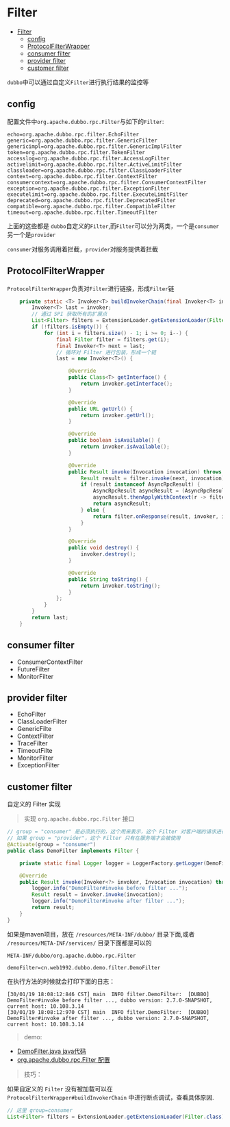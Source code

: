 # Filter

- [Filter](#filter)
  - [config](#config)
  - [ProtocolFilterWrapper](#protocolfilterwrapper)
  - [consumer filter](#consumer-filter)
  - [provider filter](#provider-filter)
  - [customer filter](#customer-filter)

`dubbo`中可以通过自定义`Filter`进行执行结果的监控等

## config

配置文件中`org.apache.dubbo.rpc.Filter`与如下的`Filter`:

```config
echo=org.apache.dubbo.rpc.filter.EchoFilter
generic=org.apache.dubbo.rpc.filter.GenericFilter
genericimpl=org.apache.dubbo.rpc.filter.GenericImplFilter
token=org.apache.dubbo.rpc.filter.TokenFilter
accesslog=org.apache.dubbo.rpc.filter.AccessLogFilter
activelimit=org.apache.dubbo.rpc.filter.ActiveLimitFilter
classloader=org.apache.dubbo.rpc.filter.ClassLoaderFilter
context=org.apache.dubbo.rpc.filter.ContextFilter
consumercontext=org.apache.dubbo.rpc.filter.ConsumerContextFilter
exception=org.apache.dubbo.rpc.filter.ExceptionFilter
executelimit=org.apache.dubbo.rpc.filter.ExecuteLimitFilter
deprecated=org.apache.dubbo.rpc.filter.DeprecatedFilter
compatible=org.apache.dubbo.rpc.filter.CompatibleFilter
timeout=org.apache.dubbo.rpc.filter.TimeoutFilter
```

上面的这些都是 `dubbo`自定义的`Filter`,而`Filter`可以分为两类，一个是`consumer`另一个是`provider`

`consumer`对服务调用着拦截，`provider`对服务提供着拦截

## ProtocolFilterWrapper

`ProtocolFilterWrapper`负责对`Filter`进行链接，形成`Filter`链

```java
    private static <T> Invoker<T> buildInvokerChain(final Invoker<T> invoker, String key, String group) {
        Invoker<T> last = invoker;
        // 通过 SPI 获取所有的扩展点
        List<Filter> filters = ExtensionLoader.getExtensionLoader(Filter.class).getActivateExtension(invoker.getUrl(), key, group);
        if (!filters.isEmpty()) {
            for (int i = filters.size() - 1; i >= 0; i--) {
                final Filter filter = filters.get(i);
                final Invoker<T> next = last;
                // 循环对 Filter 进行包装，形成一个链
                last = new Invoker<T>() {

                    @Override
                    public Class<T> getInterface() {
                        return invoker.getInterface();
                    }

                    @Override
                    public URL getUrl() {
                        return invoker.getUrl();
                    }

                    @Override
                    public boolean isAvailable() {
                        return invoker.isAvailable();
                    }

                    @Override
                    public Result invoke(Invocation invocation) throws RpcException {
                        Result result = filter.invoke(next, invocation);
                        if (result instanceof AsyncRpcResult) {
                            AsyncRpcResult asyncResult = (AsyncRpcResult) result;
                            asyncResult.thenApplyWithContext(r -> filter.onResponse(r, invoker, invocation));
                            return asyncResult;
                        } else {
                            return filter.onResponse(result, invoker, invocation);
                        }
                    }

                    @Override
                    public void destroy() {
                        invoker.destroy();
                    }

                    @Override
                    public String toString() {
                        return invoker.toString();
                    }
                };
            }
        }
        return last;
    }
```

## consumer filter

- ConsumerContextFilter
- FutureFilter
- MonitorFilter

## provider filter

- EchoFilter
- ClassLoaderFilter
- GenericFilte
- ContextFilter
- TraceFilter
- TimeoutFilte
- MonitorFilter
- ExceptionFilter

## customer filter

自定义的 Filter 实现

> 实现 `org.apache.dubbo.rpc.Filter` 接口

```java
// group = "consumer" 是必须执行的，这个用来表示，这个 Filter 对客户端的请求进行过滤
// 如果 group = "provider"，这个 Filter 只有在服务端才会被使用
@Activate(group = "consumer")
public class DemoFilter implements Filter {

    private static final Logger logger = LoggerFactory.getLogger(DemoFilter.class);

    @Override
    public Result invoke(Invoker<?> invoker, Invocation invocation) throws RpcException {
        logger.info("DemoFilter#invoke before filter ...");
        Result result = invoker.invoke(invocation);
        logger.info("DemoFilter#invoke after filter ...");
        return result;
    }
}
```

如果是maven项目，放在 `/resources/META-INF/dubbo/` 目录下面,或者 `/resources/META-INF/services/` 目录下面都是可以的

`META-INF/dubbo/org.apache.dubbo.rpc.Filter`

```config
demoFilter=cn.web1992.dubbo.demo.filter.DemoFilter
```

在执行方法的时候就会打印下面的日志：

```log
[30/01/19 18:08:12:846 CST] main  INFO filter.DemoFilter:  [DUBBO] DemoFilter#invoke before filter ..., dubbo version: 2.7.0-SNAPSHOT, current host: 10.108.3.14
[30/01/19 18:08:12:970 CST] main  INFO filter.DemoFilter:  [DUBBO] DemoFilter#invoke after filter ..., dubbo version: 2.7.0-SNAPSHOT, current host: 10.108.3.14
```

> demo:

- [DemoFilter.java java代码](https://github.com/web1992/dubbos/tree/master/dubbo-demo-xml/dubbo-demo-xml-consumer/src/main/java/cn/web1992/dubbo/demo/filter)
- [org.apache.dubbo.rpc.Filter 配置](https://github.com/web1992/dubbos/tree/master/dubbo-demo-xml/dubbo-demo-xml-consumer/src/main/resources/META-INF/services)

> 技巧：

如果自定义的 `Filter` 没有被加载可以在 `ProtocolFilterWrapper#buildInvokerChain` 中进行断点调试，查看具体原因.

```java
// 这里 group=consumer
List<Filter> filters = ExtensionLoader.getExtensionLoader(Filter.class).getActivateExtension(invoker.getUrl(), key, group);
```